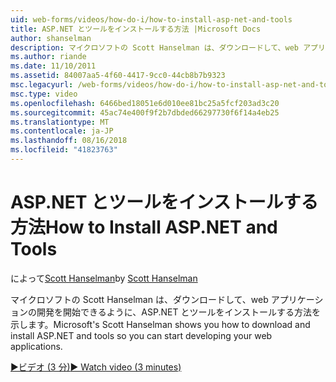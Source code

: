 ```yaml
---
uid: web-forms/videos/how-do-i/how-to-install-asp-net-and-tools
title: ASP.NET とツールをインストールする方法 |Microsoft Docs
author: shanselman
description: マイクロソフトの Scott Hanselman は、ダウンロードして、web アプリケーションの開発を開始できるように、ASP.NET とツールをインストールする方法を示します。
ms.author: riande
ms.date: 11/10/2011
ms.assetid: 84007aa5-4f60-4417-9cc0-44cb8b7b9323
msc.legacyurl: /web-forms/videos/how-do-i/how-to-install-asp-net-and-tools
msc.type: video
ms.openlocfilehash: 6466bed18051e6d010ee81bc25a5fcf203ad3c20
ms.sourcegitcommit: 45ac74e400f9f2b7dbded66297730f6f14a4eb25
ms.translationtype: MT
ms.contentlocale: ja-JP
ms.lasthandoff: 08/16/2018
ms.locfileid: "41823763"
---
```

<a name="how-to-install-aspnet-and-tools"></a><span data-ttu-id="7b3d8-103">ASP.NET とツールをインストールする方法</span><span class="sxs-lookup"><span data-stu-id="7b3d8-103">How to Install ASP.NET and Tools</span></span>
====================
<span data-ttu-id="7b3d8-104">によって[Scott Hanselman](https://github.com/shanselman)</span><span class="sxs-lookup"><span data-stu-id="7b3d8-104">by [Scott Hanselman](https://github.com/shanselman)</span></span>

<span data-ttu-id="7b3d8-105">マイクロソフトの Scott Hanselman は、ダウンロードして、web アプリケーションの開発を開始できるように、ASP.NET とツールをインストールする方法を示します。</span><span class="sxs-lookup"><span data-stu-id="7b3d8-105">Microsoft's Scott Hanselman shows you how to download and install ASP.NET and tools so you can start developing your web applications.</span></span>

[<span data-ttu-id="7b3d8-106">&#9654;ビデオ (3 分)</span><span class="sxs-lookup"><span data-stu-id="7b3d8-106">&#9654; Watch video (3 minutes)</span></span>](https://channel9.msdn.com/Blogs/ASP-NET-Site-Videos/how-to-install-asp-net-and-tools)
